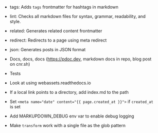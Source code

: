 - tags: Adds `tags` frontmatter for hashtags in markdown
- lint: Checks all markdown files for syntax, grammar, readability, and style.
- related: Generates related content frontmatter
- redirect: Redirects to a page using meta redirect
- json: Generates posts in JSON format

- Docs, docs, docs (https://pdoc.dev, markdown docs in repo, blog post on cnr.sh)
- Tests
- Look at using webassets.readthedocs.io

- If a local link points to a directory, add index.md to the path
- Set `<meta name="date" content="{{ page.created_at }}">` if `created_at` is set
- Add MARKUPDOWN_DEBUG env var to enable debug logging
- Make `transform` work with a single file as the glob pattern
